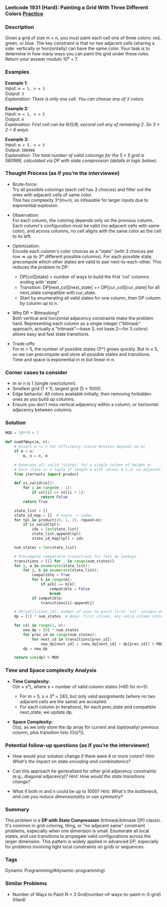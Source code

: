 ### Leetcode 1931 (Hard): Painting a Grid With Three Different Colors [Practice](https://leetcode.com/problems/painting-a-grid-with-three-different-colors)

### Description  
Given a grid of size m × n, you must paint each cell one of three colors: red, green, or blue. The key constraint is that no two adjacent cells (sharing a side: vertically or horizontally) can have the same color. Your task is to determine in how many ways you can paint the grid under these rules. Return your answer modulo 10⁹ + 7.

### Examples  

**Example 1:**  
Input: `m = 1, n = 1`  
Output: `3`  
*Explanation: There is only one cell. You can choose any of 3 colors.*

**Example 2:**  
Input: `m = 1, n = 2`  
Output: `6`  
*Explanation: First cell can be R/G/B, second cell any of remaining 2. So 3 × 2 = 6 ways.*

**Example 3:**  
Input: `m = 5, n = 5`  
Output: `580986`  
*Explanation: The total number of valid colorings for the 5 × 5 grid is 580986, calculated via DP with state compression (details in logic below).*

### Thought Process (as if you’re the interviewee)  

- Brute-force:  
  Try all possible colorings (each cell has 3 choices) and filter out the ones with adjacent cells of same color.  
  This has complexity 3^(m×n), so infeasible for larger inputs due to exponential explosion.

- Observation:  
  For each column, the coloring depends only on the previous column. Each column's configuration must be valid (no adjacent cells with same color), and across columns, no cell aligns with the same color as the cell to its left.

- Optimization:  
  Encode each column's color choices as a "state" (with 3 choices per row ⇒ up to 3ᵐ different possible columns). For each possible state, precompute which other states are valid to pair next-to-each-other. This reduces the problem to DP:  
  - DP[col][state] = number of ways to build the first 'col' columns ending with 'state'.
  - Transition: DP[next_col][next_state] += DP[cur_col][cur_state] for all next_state compatible with cur_state.
  - Start by enumerating all valid states for one column, then DP column by column up to n.

- Why DP + Bitmasking?  
  Both vertical and horizontal adjacency constraints make the problem hard. Representing each column as a single integer ("bitmask" approach, actually a "tritmask"—base 3, not base 2—for 3 colors) allows easy and fast state transitions.

- Trade-offs:  
  For m > 5, the number of possible states (3ᵐ) grows quickly. But m ≤ 5, so we can precompute and store all possible states and transitions. Time and space is exponential in m but linear in n.

### Corner cases to consider  
- m or n is 1 (single row/column).
- Smallest grid (1 × 1), largest grid (5 × 1000).
- Edge behavior: All colors available initially, then removing forbidden ones as you build up columns.
- Ensure you don't miss vertical adjacency within a column, or horizontal adjacency between columns.

### Solution

```python
MOD = 10**9 + 7

def numOfWays(m, n):
    # Ensure m <= n for efficiency (since #states depends on m)
    if m > n:
        m, n = n, m

    # Generate all valid "states" for a single column of height m:
    # Each state is a tuple of length m with values 0,1,2; no adjacent same
    from itertools import product

    def is_valid(col):
        for i in range(m - 1):
            if col[i] == col[i + 1]:
                return False
        return True

    state_list = []
    state_id_map = {}  # tuple -> index
    for tpl in product((0, 1, 2), repeat=m):
        if is_valid(tpl):
            idx = len(state_list)
            state_list.append(tpl)
            state_id_map[tpl] = idx

    num_states = len(state_list)

    # Precompute compatible transitions for fast dp lookups
    transitions = [[] for _ in range(num_states)]
    for i, a in enumerate(state_list):
        for j, b in enumerate(state_list):
            compatible = True
            for k in range(m):
                if a[k] == b[k]:
                    compatible = False
                    break
            if compatible:
                transitions[i].append(j)

    # DP[col][state_id]: number of ways to paint first 'col' columns ending with state 'state_id'
    dp = [1] * num_states  # Base: first column, any valid column state

    for col in range(1, n):
        new_dp = [0] * num_states
        for prev_id in range(num_states):
            for next_id in transitions[prev_id]:
                new_dp[next_id] = (new_dp[next_id] + dp[prev_id]) % MOD
        dp = new_dp

    return sum(dp) % MOD
```

### Time and Space complexity Analysis  

- **Time Complexity:**  
  O(n × s²), where s = number of valid column states (≈60 for m=5).  
  - For m = 5, s ≤ 3⁵ = 243, but only valid assignments (where no two adjacent cells are the same) are accepted.
  - For each column (n iterations), for each prev_state and compatible next_state, we update dp.

- **Space Complexity:**  
  O(s), as we only store the dp array for current and (optionally) previous column, plus transition lists (O(s²)).

### Potential follow-up questions (as if you’re the interviewer)  

- How would your solution change if there were 4 or more colors?
  *Hint: What's the impact on state encoding and combinatorics?*

- Can this approach be generalized for other grid adjacency constraints (e.g., diagonal adjacency)?
  *Hint: How would the state transitions change?*

- What if both m and n could be up to 1000?
  *Hint: What's the bottleneck, and can you reduce dimensionality or use symmetry?*

### Summary
This problem is a **DP with State Compression** (tritmask/bitmask DP) classic. It's common in grid coloring, tiling, or "no adjacent same" constraint problems, especially when one dimension is small. Enumerate all local states, and use transitions to propagate valid configurations across the larger dimension. This pattern is widely applied in advanced DP, especially for problems involving tight local constraints on grids or sequences.

### Tags
Dynamic Programming(#dynamic-programming)

### Similar Problems
- Number of Ways to Paint N × 3 Grid(number-of-ways-to-paint-n-3-grid) (Hard)